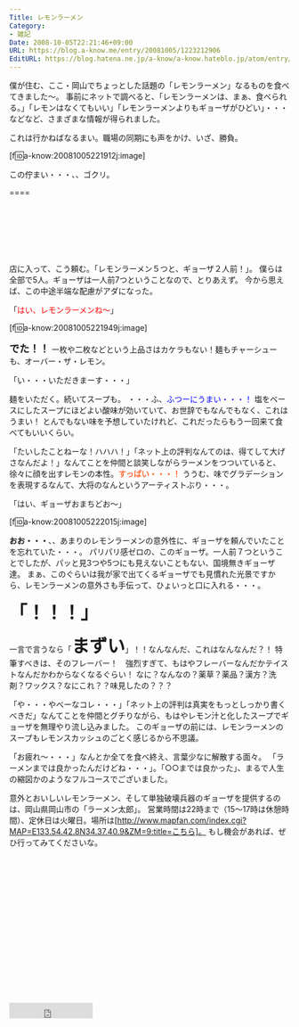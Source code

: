 ```yaml
---
Title: レモンラーメン
Category:
- 雑記
Date: 2008-10-05T22:21:46+09:00
URL: https://blog.a-know.me/entry/20081005/1223212906
EditURL: https://blog.hatena.ne.jp/a-know/a-know.hateblo.jp/atom/entry/12921228815727980201
---
```


僕が住む、ここ・岡山でちょっとした話題の「レモンラーメン」なるものを食べてきました〜。
事前にネットで調べると、「レモンラーメンは、まぁ、食べられる。」「レモンはなくてもいい」「レモンラーメンよりもギョーザがひどい」・・・などなど、さまざまな情報が得られました。

これは行かねばなるまい。職場の同期にも声をかけ、いざ、勝負。

[f:id:a-know:20081005221912j:image]

この佇まい・・・、、ゴクリ。

====

<script async src="//pagead2.googlesyndication.com/pagead/js/adsbygoogle.js"></script>
<!-- article-top -->
<ins class="adsbygoogle"
     style="display:inline-block;width:728px;height:90px"
     data-ad-client="ca-pub-3463034538369189"
     data-ad-slot="8367620130"></ins>
<script>
(adsbygoogle = window.adsbygoogle || []).push({});
</script>


店に入って、こう頼む。「レモンラーメン５つと、ギョーザ２人前！」。
僕らは全部で5人。ギョーザは一人前7つということなので、とりあえず。
今から思えば、この中途半端な配慮がアダになった。

「<span style="color:#FF0000;">はい、レモンラーメンね〜</span>」

[f:id:a-know:20081005221949j:image]

<span style="font-size:large;font-weight:bold;">でた！！</span>
一枚や二枚などという上品さはカケラもない！麺もチャーシューも、オーバー・ザ・レモン。

「い・・・いただきまーす・・・」

麺をいただく。続いてスープも。
・・・ふ、<span style="color:#0000FF;">ふつーにうまい・・・！</span>
塩をベースにしたスープにほどよい酸味が効いていて、お世辞でもなんでもなく、これはうまい！
とんでもない味を予想していたけれど、これだったらもう一回来て食べてもいいくらい。


「たいしたことねーな！ハハハ！」「ネット上の評判なんてのは、得てして大げさなんだよ！」なんてことを仲間と談笑しながらラーメンをつついていると、徐々に顔を出すレモンの本性。<span style="color:#FF6633;font-weight:bold;">すっぱい・・・！</span>
ううむ、味でグラデーションを表現するなんて、大将のなんというアーティストぶり・・・。

「はい、ギョーザおまちどお〜」

[f:id:a-know:20081005222015j:image]

<span style="font-weight:bold;">おお・・・</span>、、あまりのレモンラーメンの意外性に、ギョーザを頼んでいたことを忘れていた・・・。
パリパリ感ゼロの、このギョーザ。一人前７つということでしたが、パッと見3つや5つにも見えないこともない、国境無きギョーザ達。
まぁ、このぐらいは我が家で出てくるギョーザでも見慣れた光景ですから、レモンラーメンの意外さも手伝って、ひょいっと口に入れる・・・。

<span style="font-weight:bold;font-size:xx-large;">「！！！」</span>

一言で言うなら「<span style="font-weight:bold;font-size:xx-large;">まずい</span>」！！なんなんだ、これはなんなんだ？！
特筆すべきは、そのフレーバー！　強烈すぎて、もはやフレーバーなんだかテイストなんだかわからなくなるぐらい！
なに？なんなの？薬草？薬品？漢方？洗剤？ワックス？なにこれ？？味見したの？？？


「や・・・やべーなコレ・・・」「ネット上の評判は真実をもっとしっかり書くべきだ」なんてことを仲間とグチりながら、もはやレモン汁と化したスープでギョーザを無理やり流し込みました。
このギョーザの前には、レモンラーメンのスープもレモンスカッシュのごとく感じるから不思議。


「お疲れ〜・・・」なんとか全てを食べ終え、言葉少なに解散する面々。
「ラーメンまでは良かったんだけどね・・・」。「○○までは良かった」、まるで人生の縮図かのようなフルコースでございました。


意外とおいしいレモンラーメン、そして単独破壊兵器のギョーザを提供するのは、岡山県岡山市の「ラーメン太郎」。
営業時間は22時まで（15〜17時は休憩時間）、定休日は火曜日。場所は[http://www.mapfan.com/index.cgi?MAP=E133.54.42.8N34.37.40.9&ZM=9:title=こちら]。
もし機会があれば、ぜひ行ってみてくださいな。


<script async src="//pagead2.googlesyndication.com/pagead/js/adsbygoogle.js"></script>
<!-- article-bottom2 -->
<ins class="adsbygoogle"
     style="display:inline-block;width:300px;height:250px"
     data-ad-client="ca-pub-3463034538369189"
     data-ad-slot="5274552934"></ins>
<script>
(adsbygoogle = window.adsbygoogle || []).push({});
</script>

<iframe src="http://blog.hatena.ne.jp/a-know/a-know.hateblo.jp/subscribe/iframe" allowtransparency="true" frameborder="0" scrolling="no" width="150" height="28"></iframe>
